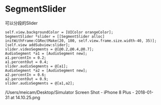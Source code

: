# SegmentSlider
可以分段的Slider


    self.view.backgroundColor = [UIColor orangeColor];
    SegmentSlider *slider = [[SegmentSlider alloc] initWithFrame:CGRectMake(20, 100, self.view.frame.size.width-40, 35)];
    [self.view addSubview:slider];
    slider.videoSegments = @[@0.2,@0.4,@0.7];
    AudioSegment *a1 = [AudioSegment new];
    a1.percentIn = 0.2;
    a1.percentOut = 0.4;
    slider.audioSegments = @[a1];
    AudioSegment *a2 = [AudioSegment new];
    a2.percentIn = 0.6;
    a2.percentOut = 0.9;
    slider.audioSegments = @[a1,a2];

/Users/meicam/Desktop/Simulator Screen Shot - iPhone 8 Plus - 2018-01-31 at 14.10.25.png
